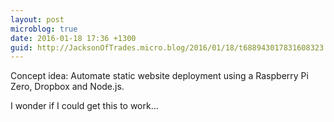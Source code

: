 ```yaml
---
layout: post
microblog: true
date: 2016-01-18 17:36 +1300
guid: http://JacksonOfTrades.micro.blog/2016/01/18/t688943017831608323.html
---
```

Concept idea: Automate static website deployment using a Raspberry Pi Zero, Dropbox and Node.js.

I wonder if I could get this to work...
